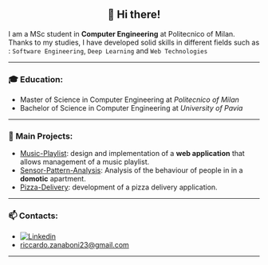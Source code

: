 <h2 align="center" style="font-weight:bold"> <b> 👋 Hi there! </h2> </b>
  
I am a MSc student in **Computer Engineering** at Politecnico of Milan.  
Thanks to my studies, I have developed solid skills in different fields such as : `Software Engineering`, `Deep Learning` and `Web Technologies`

---
### 🎓 Education:
* Master of Science in Computer Engineering at *Politecnico of Milan*
* Bachelor of Science in Computer Engineering at *University of Pavia*
---
### 📌 Main Projects:
* [Music-Playlist](https://github.com/RiccardoZanaboni/TIW-MusicPlaylist): design and implementation of a **web application** that allows management of a music playlist.
* [Sensor-Pattern-Analysis](https://github.com/RiccardoZanaboni/sensor-pattern-analysis): Analysis of the behaviour of people in in a **domotic** apartment.
* [Pizza-Delivery](https://github.com/RiccardoZanaboni/Progetto-H19-1): development of a pizza delivery application.
  
---
### 📫 Contacts:
* [![Linkedin](https://camo.githubusercontent.com/6dc9828248fb64760c234f5b24c275a4912e9bb546c281d0c8e67cecb3381669/68747470733a2f2f696d672e736869656c64732e696f2f62616467652f2d4c696e6b6564496e2d626c75653f7374796c653d666c6174266c6f676f3d4c696e6b6564696e266c6f676f436f6c6f723d7768697465)](https://www.linkedin.com/in/riccardo-zanaboni-23g97/)
* riccardo.zanaboni23@gmail.com
---
